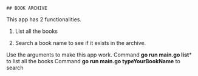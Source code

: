 

    ## BOOK ARCHIVE

This app has 2 functionalities.
 
 1. List all the books

 2. Search a book name to see if it exists in the archive.

Use the arguments to make this app work.
Command **go run main.go list*** to list all the books
Command **go run main.go typeYourBookName** to search 
